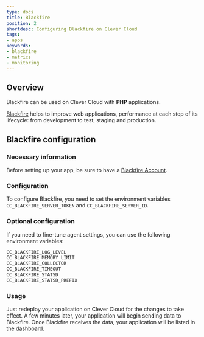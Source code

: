 ```yaml
---
type: docs
title: Blackfire
position: 2
shortdesc: Configuring Blackfire on Clever Cloud
tags:
- apps
keywords:
- blackfire
- metrics
- monitoring
---
```



## Overview

Blackfire can be used on Clever Cloud with **PHP** applications.

[Blackfire](https://www.blackfire.io/) helps to improve web applications, performance at each step of its lifecycle: from development to test, staging and production.

## Blackfire configuration

### Necessary information

Before setting up your app, be sure to have a [Blackfire Account](https://www.blackfire.io/).

### Configuration

To configure Blackfire, you need to set the environment variables `CC_BLACKFIRE_SERVER_TOKEN` and `CC_BLACKFIRE_SERVER_ID`.

### Optional configuration

If you need to fine-tune agent settings, you can use the following environment variables:

```bash
CC_BLACKFIRE_LOG_LEVEL
CC_BLACKFIRE_MEMORY_LIMIT
CC_BLACKFIRE_COLLECTOR
CC_BLACKFIRE_TIMEOUT
CC_BLACKFIRE_STATSD
CC_BLACKFIRE_STATSD_PREFIX
```

### Usage

Just redeploy your application on Clever Cloud for the changes to take effect. A few minutes later, your application will begin sending data to Blackfire. Once Blackfire receives the data, your application will be listed in the dashboard.
